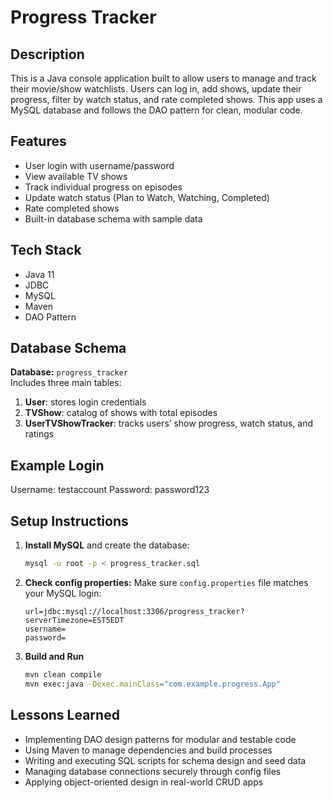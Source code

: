 # Progress Tracker

## Description

This is a Java console application built to allow users to manage and track their movie/show watchlists. Users can log in, add shows, update their progress, filter by watch status, and rate completed shows. This app uses a MySQL database and follows the DAO pattern for clean, modular code.

## Features

- User login with username/password
- View available TV shows
- Track individual progress on episodes
- Update watch status (Plan to Watch, Watching, Completed)
- Rate completed shows
- Built-in database schema with sample data

## Tech Stack

- Java 11
- JDBC
- MySQL
- Maven
- DAO Pattern

## Database Schema

**Database:** `progress_tracker`  
Includes three main tables:

1. **User**: stores login credentials
2. **TVShow**: catalog of shows with total episodes
3. **UserTVShowTracker**: tracks users’ show progress, watch status, and ratings

## Example Login

Username: testaccount
Password: password123

## Setup Instructions

1. **Install MySQL** and create the database:

   ```bash
   mysql -u root -p < progress_tracker.sql
   ```

2. **Check config properties:**
   Make sure `config.properties` file matches your MySQL login:

   ```properties
   url=jdbc:mysql://localhost:3306/progress_tracker?serverTimezone=EST5EDT
   username=
   password=
   ```

3. **Build and Run**
   ```bash
   mvn clean compile
   mvn exec:java -Dexec.mainClass="com.example.progress.App"
   ```

## Lessons Learned

- Implementing DAO design patterns for modular and testable code
- Using Maven to manage dependencies and build processes
- Writing and executing SQL scripts for schema design and seed data
- Managing database connections securely through config files
- Applying object-oriented design in real-world CRUD apps
